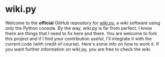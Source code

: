 # wiki.py
Welcome to the **official** GitHub repository for [wiki.py](https://replit.com/@roc0ast3r/wikipy), a wiki software using only the Python console. By the way, wiki.py is far from perfect. I know there are things that I need to fix here and there. You are welcome to fork this project and if I find your contribution useful, I'll integrate it with the current code (with credit of course). Here's some info on how to work it. If you want further information on wiki.py, you are free to check the wiki.
